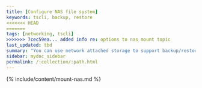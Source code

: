 ```yaml
---
title: [Configure NAS file system]
keywords: tscli, backup, restore
<<<<<<< HEAD
=======
tags: [networking, tscli]
>>>>>>> 7cec59ea... added info re: options to nas mount topic
last_updated: tbd
summary: "You can use network attached storage to support backup/restore and data loading."
sidebar: mydoc_sidebar
permalink: /:collection/:path.html
---
```


{% include/content/mount-nas.md %}

